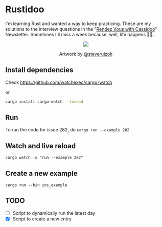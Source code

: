 # Rustidoo

I'm learning Rust and wanted a way to keep practicing. These are my solutions to the interview questions in the "[Rendez Vous with Cassidoo](https://buttondown.email/cassidoo/archive)" Newsletter. Sometimes I'll miss a week because, well, life happens 🤷‍♂️.

<div align="center">
 <img src="https://user-images.githubusercontent.com/107407814/226044571-4a4a5bed-b6f5-45f6-9d10-3ecde81f5c60.svg" />
  <p align="center">Artwork by <a href="github.com/steveruizok">@steveruizok</a> </p>
</div>

## Install dependencies

Check https://github.com/watchexec/cargo-watch

or

```sh
cargo install cargo-watch --locked
```

## Run

To run the code for issue 282, do
`cargo run --example 282`

## Watch and live reload

`cargo watch -x "run --example 282"`

## Create a new example

`cargo run --bin inc_example`

## TODO

- [ ] Script to dynamically run the latest day
- [x] Script to create a new entry
